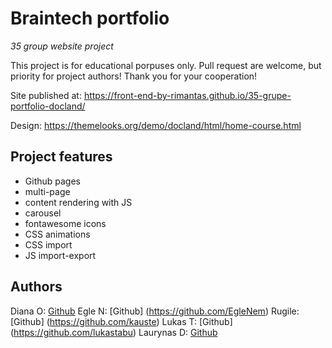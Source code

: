 # Braintech portfolio

_35 group website project_

This project is for educational porpuses only. Pull request are welcome, but priority for project authors! Thank you for your cooperation!

Site published at: https://front-end-by-rimantas.github.io/35-grupe-portfolio-docland/

Design: https://themelooks.org/demo/docland/html/home-course.html

## Project features

-   Github pages
-   multi-page
-   content rendering with JS
-   carousel
-   fontawesome icons
-   CSS animations
-   CSS import
-   JS import-export

## Authors

Diana O: [Github](https://github.com/Nuotaikos)
Egle N: [Github] (https://github.com/EgleNem)
Rugile: [Github] (https://github.com/kauste)
Lukas T: [Github] (https://github.com/lukastabu)
Laurynas D: [Github](https://github.com/laurisdid)